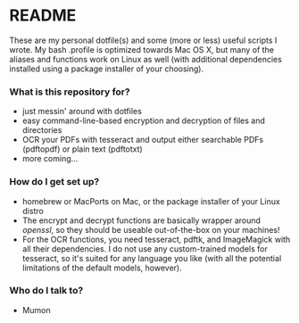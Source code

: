 # README #

These are my personal dotfile(s) and some (more or less) useful scripts I wrote. My bash .profile is optimized towards Mac OS X, but many of the aliases and functions work on Linux as well (with additional dependencies installed using a package installer of your choosing).

### What is this repository for? ###

* just messin' around with dotfiles
* easy command-line-based encryption and decryption of files and directories
* OCR your PDFs with tesseract and output either searchable PDFs (pdftopdf) or plain text (pdftotxt)
* more coming...

### How do I get set up? ###

* homebrew or MacPorts on Mac, or the package installer of your Linux distro
* The encrypt and decrypt functions are basically wrapper around _openssl_, so they should be useable out-of-the-box on your machines!
* For the OCR functions, you need tesseract, pdftk, and ImageMagick with all their dependencies. I do not use any custom-trained models for tesseract, so it's suited for any language you like (with all the potential limitations of the default models, however).

### Who do I talk to? ###

* Mumon
